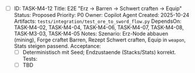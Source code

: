 - [ ] ID: TASK-M4-12
  Title: E2E "Erz -> Barren -> Schwert craften -> Equip"
  Status: Proposed
  Priority: P0
  Owner: Copilot Agent
  Created: 2025-10-24
  Artifacts: `tests/integration/test_ore_to_sword_flow.py`
  DependsOn: TASK-M4-02, TASK-M4-04, TASK-M4-06, TASK-M4-07, TASK-M4-08, TASK-M3-03, TASK-M4-05
  Notes:
  Szenario: Erz-Node abbauen (mining), Forge craftet Barren, Rezept Schwert craften, Equip in `weapon`, Stats steigen passend.
  Acceptance:
  - [ ] Deterministisch mit Seed; Endzustaende (Stacks/Stats) korrekt.
  Tests:
  - [ ] TBD
